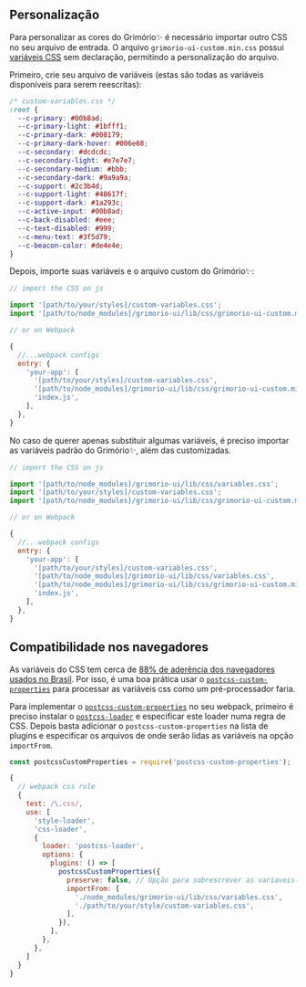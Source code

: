 ## Personalização

Para personalizar as cores do Grimório✨ é necessário importar outro CSS no seu arquivo de entrada. O arquivo `grimorio-ui-custom.min.css` possui [variáveis CSS](https://developer.mozilla.org/pt-BR/docs/Web/CSS/var) sem declaração, permitindo a personalização do arquivo.

Primeiro, crie seu arquivo de variáveis (estas são todas as variáveis disponíveis para serem reescritas):

```css
/* custom-variables.css */
:root {
  --c-primary: #00b8ad;
  --c-primary-light: #1bfff1;
  --c-primary-dark: #008179;
  --c-primary-dark-hover: #006e68;
  --c-secondary: #dcdcdc;
  --c-secondary-light: #e7e7e7;
  --c-secondary-medium: #bbb;
  --c-secondary-dark: #9a9a9a;
  --c-support: #2c3b4d;
  --c-support-light: #48617f;
  --c-support-dark: #1a293c;
  --c-active-input: #00b8ad;
  --c-back-disabled: #eee;
  --c-text-disabled: #999;
  --c-menu-text: #3f5d79;
  --c-beacon-color: #de4e4e;
}
```

Depois, importe suas variáveis e o arquivo custom do Grimório✨:

```js
// import the CSS on js

import '[path/to/your/styles]/custom-variables.css';
import '[path/to/node_modules]/grimorio-ui/lib/css/grimorio-ui-custom.min.css';

// or on Webpack

{ 
  //...webpack configs
  entry: {
    'your-app': [
      '[path/to/your/styles]/custom-variables.css',
      '[path/to/node_modules]/grimorio-ui/lib/css/grimorio-ui-custom.min.css',
      'index.js',
    ],
  },
}
```

No caso de querer apenas substituir algumas variáveis, é preciso importar as variáveis padrão do Grimório✨, além das customizadas.

```js
// import the CSS on js

import '[path/to/node_modules]/grimorio-ui/lib/css/variables.css';
import '[path/to/your/styles]/custom-variables.css';
import '[path/to/node_modules]/grimorio-ui/lib/css/grimorio-ui-custom.min.css';

// or on Webpack

{ 
  //...webpack configs
  entry: {
    'your-app': [
      '[path/to/your/styles]/custom-variables.css',
      '[path/to/node_modules]/grimorio-ui/lib/css/variables.css',
      '[path/to/node_modules]/grimorio-ui/lib/css/grimorio-ui-custom.min.css',
      'index.js',
    ],
  },
}
```

## Compatibilidade nos navegadores

As variáveis do CSS tem cerca de [88% de aderência dos navegadores usados no Brasil](https://caniuse.com/#feat=css-variables). Por isso, é uma boa prática usar o [`postcss-custom-properties`](https://github.com/postcss/postcss-custom-properties) para processar as variáveis css como um pré-processador faria.

Para implementar o [`postcss-custom-properties`](https://github.com/postcss/postcss-custom-properties) no seu webpack, primeiro é preciso instalar o [`postcss-loader`](https://github.com/postcss/postcss-loader) e especificar este loader numa regra de CSS. Depois basta adicionar o `postcss-custom-properties` na lista de plugins e especificar os arquivos de onde serão lidas as variáveis na opção `importFrom`.

```js
const postcssCustomProperties = require('postcss-custom-properties');

{
  // webpack css rule
  {
    test: /\.css/,
    use: [
      'style-loader',
      'css-loader',
      {
        loader: 'postcss-loader',
        options: {
          plugins: () => [
            postcssCustomProperties({
              preserve: false, // Opção para sobrescrever as variaveis
              importFrom: [
                './node_modules/grimorio-ui/lib/css/variables.css',
                './path/to/your/style/custom-variables.css',
              ],
            }),
          ],
        },
      },
    ]
  }
}
```

